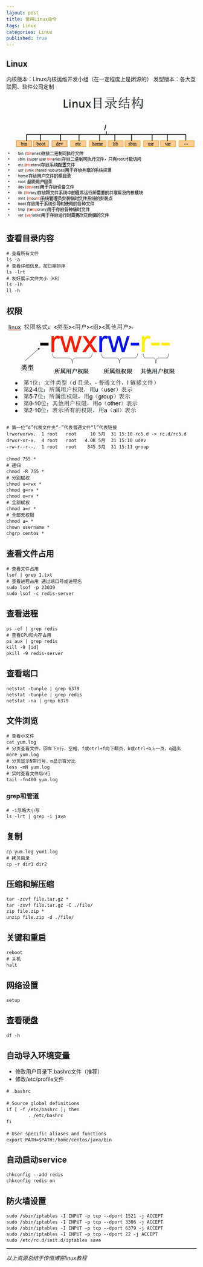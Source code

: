 ```yaml
---  
lajout: post  
title: 常用Linux命令  
tags: Linux  
categories: Linux  
published: true  
---  
```


## Linux

内核版本：Linux内核运维开发小组（在一定程度上是闭源的）
发型版本：各大互联网、软件公司定制

![linux目录结构](/static/img/linux/linux.png "linux目录结构")

## 查看目录内容

```shell
# 查看所有文件
ls -a
# 查看详细信息，按日期排序
ls -lrt
# 友好展示文件大小（KB）
ls -lh
ll -h
```

## 权限

![linux文件权限](/static/img/linux/mod.png "linux文件权限")

```shell
# 第一位“d”代表文件夹“-”代表普通文件“l”代表链接
lrwxrwxrwx.  1 root   root     10 5月  31 15:10 rc5.d -> rc.d/rc5.d
drwxr-xr-x.  4 root   root   4.0K 5月  31 15:10 udev
-rw-r--r--.  1 root   root    845 5月  31 15:11 group

chmod 755 *
# 递归
chmod -R 755 *
# 分别赋权
chmod u=rwx *
chmod g=rx *
chmod o=rx *
# 全部赋权
chmod a=r *
# 全部无权限
chmod a= *
chown username *
chgrp centos *
```

## 查看文件占用

```shell
# 查看文件占用
lsof | grep 1.txt
# 查看进程占用 通过端口号或进程名
sudo lsof -p 23039
sudo lsof -c redis-server
```

## 查看进程

```shell
ps -ef | grep redis
# 查看CPU和内存占用
ps aux | grep redis
kill -9 [id]
pkill -9 redis-server
```

## 查看端口

```shell
netstat -tunple | grep 6379
netstat -tunple | grep redis
netstat -na | grep 6379
```

## 文件浏览

```shell
# 查看小文件
cat yum.log
# 分页查看文件，回车下n行，空格、f或ctrl+f向下翻页，b或ctrl+b上一页，q退出
more yum.log
# 分页显示N带行号，m显示百分比
less -mN yum.log
# 实时查看文件后n行
tail -fn400 yum.log
```

### grep和管道

```shell
# -i忽略大小写
ls -lrt | grep -i java
```

## 复制

```shell
cp yum.log yum1.log
# 拷贝目录
cp -r dir1 dir2
```

## 压缩和解压缩

```shell
tar -zcvf file.tar.gz *
tar -zxvf file.tar.gz -C ./file/
zip file.zip *
unzip file.zip -d ./file/
```

## 关键和重启

```shell
reboot
# 关机
halt
```

## 网络设置

```shell
setup
```

## 查看硬盘

```shell
df -h
```

## 自动导入环境变量

* 修改用户目录下.bashrc文件（推荐）
* 修改/etc/profile文件

```shell
# .bashrc

# Source global definitions
if [ -f /etc/bashrc ]; then
        . /etc/bashrc
fi

# User specific aliases and functions
export PATH=$PATH:/home/centos/java/bin
```

## 自动启动service

```shell
chkconfig --add redis
chkconfig redis on
```

## 防火墙设置

```shell
sudo /sbin/iptables -I INPUT -p tcp --dport 1521 -j ACCEPT
sudo /sbin/iptables -I INPUT -p tcp --dport 3306 -j ACCEPT
sudo /sbin/iptables -I INPUT -p tcp --dport 6379 -j ACCEPT
sudo /sbin/iptables -I INPUT -p tcp --dport 22 -j ACCEPT
sudo /etc/rc.d/init.d/iptables save
```

------

*以上资源总结于传值博客linux教程*